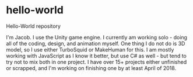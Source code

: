 # hello-world
Hello-World repository

I'm Jacob. I use the Unity game engine.
I currently am working solo - doing all of the coding, design, and animation myself.
One thing I do not do is 3D model, so I use either TurboSquid or MakeHuman for this.
I am mostly working with JavaScript as I know it better, but use C# as well - but tend to try not to mix both in one project.
I have over 15+ projects either unfinished or scrapped, and I'm working on finishing one by at least April of 2018.

